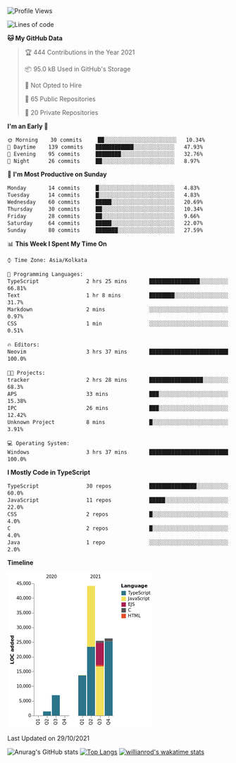 <!--START_SECTION:waka-->
![Profile Views](http://img.shields.io/badge/Profile%20Views-0-blue)

![Lines of code](https://img.shields.io/badge/From%20Hello%20World%20I%27ve%20Written-118010%20lines%20of%20code-blue)

**🐱 My GitHub Data** 

> 🏆 444 Contributions in the Year 2021
 > 
> 📦 95.0 kB Used in GitHub's Storage 
 > 
> 🚫 Not Opted to Hire
 > 
> 📜 65 Public Repositories 
 > 
> 🔑 20 Private Repositories  
 > 
**I'm an Early 🐤** 

```text
🌞 Morning    30 commits     ██░░░░░░░░░░░░░░░░░░░░░░░   10.34% 
🌆 Daytime    139 commits    ████████████░░░░░░░░░░░░░   47.93% 
🌃 Evening    95 commits     ████████░░░░░░░░░░░░░░░░░   32.76% 
🌙 Night      26 commits     ██░░░░░░░░░░░░░░░░░░░░░░░   8.97%

```
📅 **I'm Most Productive on Sunday** 

```text
Monday       14 commits     █░░░░░░░░░░░░░░░░░░░░░░░░   4.83% 
Tuesday      14 commits     █░░░░░░░░░░░░░░░░░░░░░░░░   4.83% 
Wednesday    60 commits     █████░░░░░░░░░░░░░░░░░░░░   20.69% 
Thursday     30 commits     ██░░░░░░░░░░░░░░░░░░░░░░░   10.34% 
Friday       28 commits     ██░░░░░░░░░░░░░░░░░░░░░░░   9.66% 
Saturday     64 commits     █████░░░░░░░░░░░░░░░░░░░░   22.07% 
Sunday       80 commits     ███████░░░░░░░░░░░░░░░░░░   27.59%

```


📊 **This Week I Spent My Time On** 

```text
⌚︎ Time Zone: Asia/Kolkata

💬 Programming Languages: 
TypeScript               2 hrs 25 mins       ████████████████░░░░░░░░░   66.81% 
Text                     1 hr 8 mins         ████████░░░░░░░░░░░░░░░░░   31.7% 
Markdown                 2 mins              ░░░░░░░░░░░░░░░░░░░░░░░░░   0.97% 
CSS                      1 min               ░░░░░░░░░░░░░░░░░░░░░░░░░   0.51%

🔥 Editors: 
Neovim                   3 hrs 37 mins       █████████████████████████   100.0%

🐱‍💻 Projects: 
tracker                  2 hrs 28 mins       █████████████████░░░░░░░░   68.3% 
APS                      33 mins             ███░░░░░░░░░░░░░░░░░░░░░░   15.38% 
IPC                      26 mins             ███░░░░░░░░░░░░░░░░░░░░░░   12.42% 
Unknown Project          8 mins              █░░░░░░░░░░░░░░░░░░░░░░░░   3.91%

💻 Operating System: 
Windows                  3 hrs 37 mins       █████████████████████████   100.0%

```

**I Mostly Code in TypeScript** 

```text
TypeScript               30 repos            ███████████████░░░░░░░░░░   60.0% 
JavaScript               11 repos            █████░░░░░░░░░░░░░░░░░░░░   22.0% 
CSS                      2 repos             █░░░░░░░░░░░░░░░░░░░░░░░░   4.0% 
C                        2 repos             █░░░░░░░░░░░░░░░░░░░░░░░░   4.0% 
Java                     1 repo              ░░░░░░░░░░░░░░░░░░░░░░░░░   2.0%

```


**Timeline**

![Chart not found](https://raw.githubusercontent.com/wise-introvert/wise-introvert/master/charts/bar_graph.png) 


 Last Updated on 29/10/2021
<!--END_SECTION:waka-->

![Anurag's GitHub stats](https://github-readme-stats.vercel.app/api?username=wise-introvert&count_private=true&show_icons=true)
[![Top Langs](https://github-readme-stats.vercel.app/api/top-langs/?username=wise-introvert&langs_count=10)](https://github.com/anuraghazra/github-readme-stats)
[![willianrod's wakatime stats](https://github-readme-stats.vercel.app/api/wakatime?username=wiseintrovert)](https://github.com/anuraghazra/github-readme-stats)
